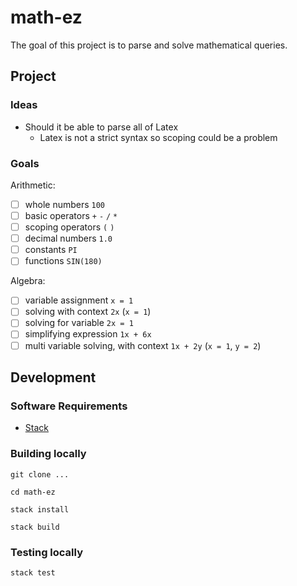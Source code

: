 # math-ez

The goal of this project is to parse and solve mathematical queries.

## Project

### Ideas

- Should it be able to parse all of Latex
    - Latex is not a strict syntax so scoping could be a problem

### Goals

Arithmetic:

- [ ] whole numbers `100`
- [ ] basic operators `+` `-` `/` `*`
- [ ] scoping operators `(` `)`
- [ ] decimal numbers `1.0`
- [ ] constants `PI`
- [ ] functions `SIN(180)`

Algebra:

- [ ] variable assignment `x = 1`
- [ ] solving with context `2x` (`x = 1`)
- [ ] solving for variable `2x = 1`
- [ ] simplifying expression `1x + 6x`
- [ ] multi variable solving, with context `1x + 2y` (`x = 1`, `y = 2`)

## Development

### Software Requirements

- [Stack](https://docs.haskellstack.org/en/stable/README/)

### Building locally

`git clone ...`

`cd math-ez`

`stack install`

`stack build`

### Testing locally

`stack test`
